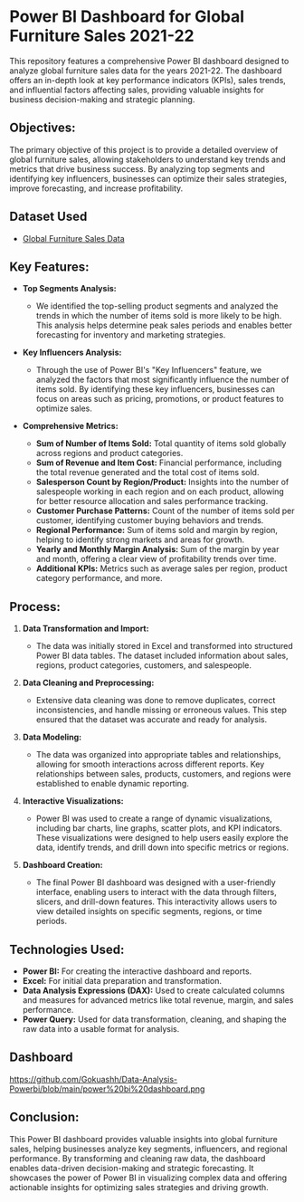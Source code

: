 # Power BI Dashboard for Global Furniture Sales 2021-22

This repository features a comprehensive Power BI dashboard designed to analyze global furniture sales data for the years 2021-22. The dashboard offers an in-depth look at key performance indicators (KPIs), sales trends, and influential factors affecting sales, providing valuable insights for business decision-making and strategic planning.

## Objectives:
The primary objective of this project is to provide a detailed overview of global furniture sales, allowing stakeholders to understand key trends and metrics that drive business success. By analyzing top segments and identifying key influencers, businesses can optimize their sales strategies, improve forecasting, and increase profitability.


## Dataset Used
- <a href="https://github.com/Gokuashh/Data-Analysis-Powerbi/blob/main/Global%20furniture%20input.xlsx">Global Furniture Sales Data</a>

## Key Features:
- **Top Segments Analysis:** 
  - We identified the top-selling product segments and analyzed the trends in which the number of items sold is more likely to be high. This analysis helps determine peak sales periods and enables better forecasting for inventory and marketing strategies.
  
- **Key Influencers Analysis:** 
  - Through the use of Power BI's "Key Influencers" feature, we analyzed the factors that most significantly influence the number of items sold. By identifying these key influencers, businesses can focus on areas such as pricing, promotions, or product features to optimize sales.

- **Comprehensive Metrics:**
  - **Sum of Number of Items Sold:** Total quantity of items sold globally across regions and product categories.
  - **Sum of Revenue and Item Cost:** Financial performance, including the total revenue generated and the total cost of items sold.
  - **Salesperson Count by Region/Product:** Insights into the number of salespeople working in each region and on each product, allowing for better resource allocation and sales performance tracking.
  - **Customer Purchase Patterns:** Count of the number of items sold per customer, identifying customer buying behaviors and trends.
  - **Regional Performance:** Sum of items sold and margin by region, helping to identify strong markets and areas for growth.
  - **Yearly and Monthly Margin Analysis:** Sum of the margin by year and month, offering a clear view of profitability trends over time.
  - **Additional KPIs:** Metrics such as average sales per region, product category performance, and more.

## Process:
1. **Data Transformation and Import:**
   - The data was initially stored in Excel and transformed into structured Power BI data tables. The dataset included information about sales, regions, product categories, customers, and salespeople.
  
2. **Data Cleaning and Preprocessing:**
   - Extensive data cleaning was done to remove duplicates, correct inconsistencies, and handle missing or erroneous values. This step ensured that the dataset was accurate and ready for analysis.

3. **Data Modeling:**
   - The data was organized into appropriate tables and relationships, allowing for smooth interactions across different reports. Key relationships between sales, products, customers, and regions were established to enable dynamic reporting.

4. **Interactive Visualizations:**
   - Power BI was used to create a range of dynamic visualizations, including bar charts, line graphs, scatter plots, and KPI indicators. These visualizations were designed to help users easily explore the data, identify trends, and drill down into specific metrics or regions.

5. **Dashboard Creation:**
   - The final Power BI dashboard was designed with a user-friendly interface, enabling users to interact with the data through filters, slicers, and drill-down features. This interactivity allows users to view detailed insights on specific segments, regions, or time periods.

## Technologies Used:
- **Power BI:** For creating the interactive dashboard and reports.
- **Excel:** For initial data preparation and transformation.
- **Data Analysis Expressions (DAX):** Used to create calculated columns and measures for advanced metrics like total revenue, margin, and sales performance.
- **Power Query:** Used for data transformation, cleaning, and shaping the raw data into a usable format for analysis.

## Dashboard
https://github.com/Gokuashh/Data-Analysis-Powerbi/blob/main/power%20bi%20dashboard.png

## Conclusion:
This Power BI dashboard provides valuable insights into global furniture sales, helping businesses analyze key segments, influencers, and regional performance. By transforming and cleaning raw data, the dashboard enables data-driven decision-making and strategic forecasting. It showcases the power of Power BI in visualizing complex data and offering actionable insights for optimizing sales strategies and driving growth.
